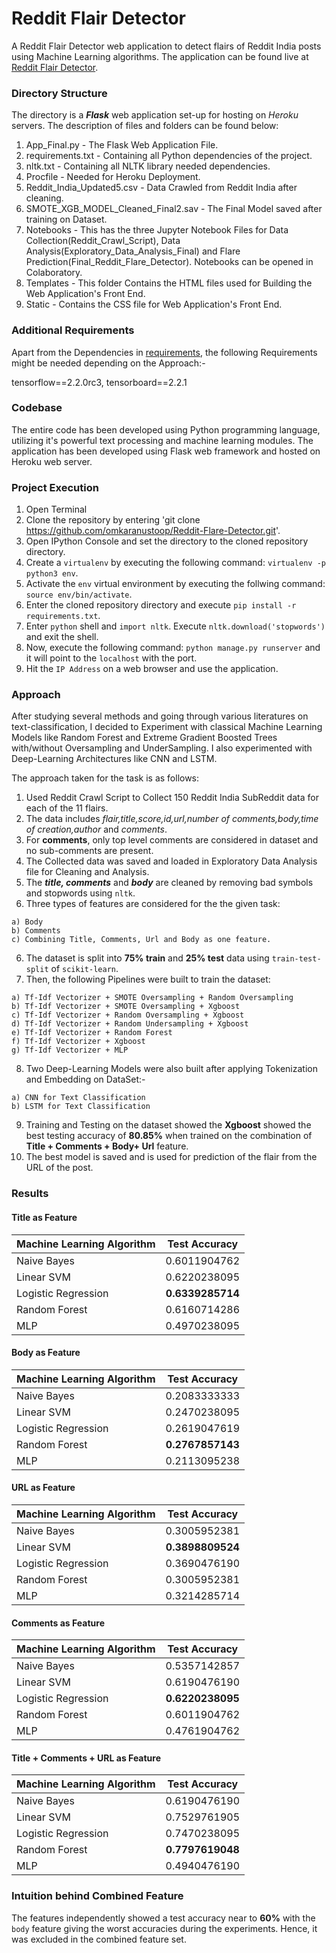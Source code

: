 # Reddit Flair Detector

A Reddit Flair Detector web application to detect flairs of Reddit India posts using Machine Learning algorithms. The application can be found live at [Reddit Flair Detector](https://redditflaredetect.herokuapp.com/).

### Directory Structure

The directory is a ***Flask*** web application set-up for hosting on *Heroku* servers. The description of files and folders can be found below:

  1. App_Final.py - The Flask Web Application File.
  2. requirements.txt - Containing all Python dependencies of the project.
  3. nltk.txt - Containing all NLTK library needed dependencies.
  4. Procfile - Needed for Heroku Deployment.
  5. Reddit_India_Updated5.csv - Data Crawled from Reddit India after cleaning.
  6. SMOTE_XGB_MODEL_Cleaned_Final2.sav - The Final Model saved after training on Dataset.
  7. Notebooks - This has the three Jupyter Notebook Files for Data Collection(Reddit_Crawl_Script), Data Analysis(Exploratory_Data_Analysis_Final) and Flare Prediction(Final_Reddit_Flare_Detector). Notebooks can be opened in Colaboratory.
  8. Templates - This folder Contains the HTML files used for Building the Web Application's Front End.
  9. Static - Contains the CSS file for Web Application's Front End.
  
### Additional Requirements
Apart from the Dependencies in [requirements](https://github.com/omkaranustoop/Reddit-Flare-Detector/blob/master/requirements.txt),
the following Requirements might be needed depending on the Approach:-

tensorflow==2.2.0rc3, tensorboard==2.2.1

### Codebase

The entire code has been developed using Python programming language, utilizing it's powerful text processing and machine learning modules. The application has been developed using Flask web framework and hosted on Heroku web server.

### Project Execution

  1. Open Terminal
  2. Clone the repository by entering 'git clone https://github.com/omkaranustoop/Reddit-Flare-Detector.git'.
  3. Open IPython Console and set the directory to the cloned repository directory.
  4. Create a `virtualenv` by executing the following command: `virtualenv -p python3 env`.
  5. Activate the `env` virtual environment by executing the follwing command: `source env/bin/activate`.
  6. Enter the cloned repository directory and execute `pip install -r requirements.txt`.
  7. Enter `python` shell and `import nltk`. Execute `nltk.download('stopwords')` and exit the shell.
  8. Now, execute the following command: `python manage.py runserver` and it will point to the `localhost` with the port.
  9. Hit the `IP Address` on a web browser and use the application.
  
  
### Approach

After studying several methods and going through various literatures on text-classification, I decided to Experiment with classical Machine Learning Models like Random Forest and Extreme Gradient Boosted Trees with/without Oversampling and UnderSampling. I also experimented with Deep-Learning Architectures like CNN and LSTM. 

The approach taken for the task is as follows:

  1. Used Reddit Crawl Script to Collect 150 Reddit India SubReddit data for each of the 11 flairs.
  2. The data includes *flair,title,score,id,url,number of comments,body,time of creation,author* and *comments*.
  3. For **comments**, only top level comments are considered in dataset and no sub-comments are present.
  4. The Collected data was saved and loaded in Exploratory Data Analysis file for Cleaning and Analysis.
  5. The ***title, comments*** and ***body*** are cleaned by removing bad symbols and stopwords using `nltk`.
  6. Three types of features are considered for the the given task:
    
    a) Body
    b) Comments
    c) Combining Title, Comments, Url and Body as one feature.

  6. The dataset is split into **75% train** and **25% test** data using `train-test-split` of `scikit-learn`.
  7. Then, the following Pipelines were built to train the dataset:
    
    a) Tf-Idf Vectorizer + SMOTE Oversampling + Random Oversampling
    b) Tf-Idf Vectorizer + SMOTE Oversampling + Xgboost
    c) Tf-Idf Vectorizer + Random Oversampling + Xgboost
    d) Tf-Idf Vectorizer + Random Undersampling + Xgboost
    e) Tf-Idf Vectorizer + Random Forest
    f) Tf-Idf Vectorizer + Xgboost
    g) Tf-Idf Vectorizer + MLP
    
  8. Two Deep-Learning Models were also built after applying Tokenization and Embedding on DataSet:-
    
    a) CNN for Text Classification
    b) LSTM for Text Classification
  9. Training and Testing on the dataset showed the **Xgboost** showed the best testing accuracy of **80.85%** when trained on the combination of **Title + Comments + Body+ Url** feature.
   10. The best model is saved and is used for prediction of the flair from the URL of the post.
    
### Results

#### Title as Feature

| Machine Learning Algorithm | Test Accuracy     |
| -------------              |:-----------------:|
| Naive Bayes                | 0.6011904762      |
| Linear SVM                 | 0.6220238095      |
| Logistic Regression        | **0.6339285714**  |
| Random Forest              | 0.6160714286      |
| MLP                        | 0.4970238095      |

#### Body as Feature

| Machine Learning Algorithm | Test Accuracy     |
| -------------              |:-----------------:|
| Naive Bayes                | 0.2083333333      |
| Linear SVM                 | 0.2470238095      |
| Logistic Regression        | 0.2619047619      |
| Random Forest              | **0.2767857143**  |
| MLP                        | 0.2113095238      |

#### URL as Feature

| Machine Learning Algorithm | Test Accuracy     |
| -------------              |:-----------------:|
| Naive Bayes                | 0.3005952381      |
| Linear SVM                 | **0.3898809524**  |
| Logistic Regression        | 0.3690476190      |
| Random Forest              | 0.3005952381      |
| MLP                        | 0.3214285714      |

#### Comments as Feature

| Machine Learning Algorithm | Test Accuracy     |
| -------------              |:-----------------:|
| Naive Bayes                | 0.5357142857      |
| Linear SVM                 | 0.6190476190      |
| Logistic Regression        | **0.6220238095**  |
| Random Forest              | 0.6011904762      |
| MLP                        | 0.4761904762      |

#### Title + Comments + URL as Feature

| Machine Learning Algorithm | Test Accuracy     |
| -------------              |:-----------------:|
| Naive Bayes                | 0.6190476190      |
| Linear SVM                 | 0.7529761905      |
| Logistic Regression        | 0.7470238095      |
| Random Forest              | **0.7797619048**  |
| MLP                        | 0.4940476190      |


### Intuition behind Combined Feature

The features independently showed a test accuracy near to **60%** with the `body` feature giving the worst accuracies during the experiments. Hence, it was excluded in the combined feature set.

